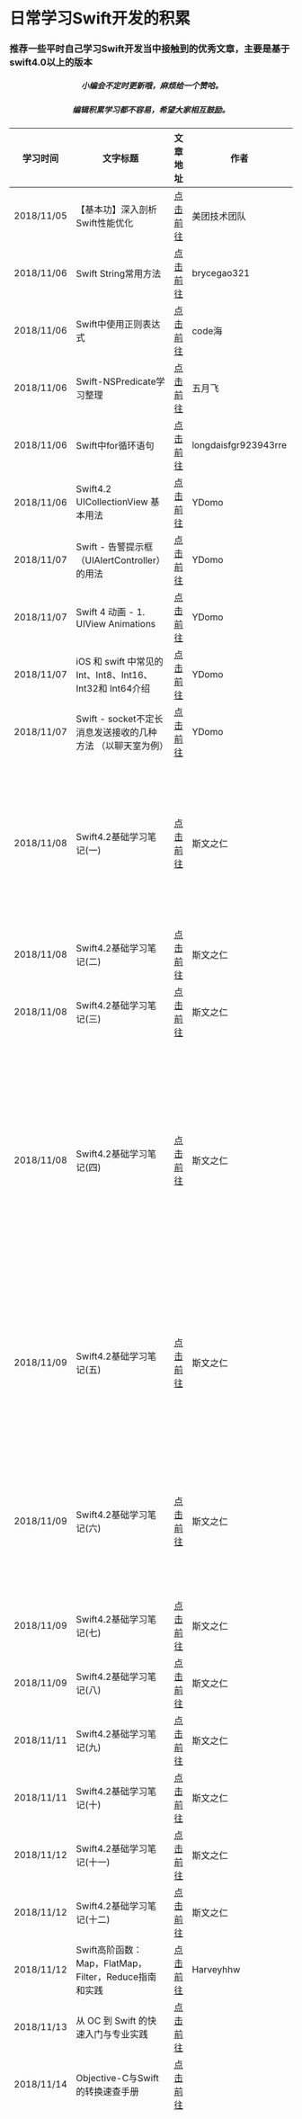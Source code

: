 #  日常学习Swift开发的积累
###  推荐一些平时自己学习Swift开发当中接触到的优秀文章，主要是基于swift4.0以上的版本

#####  <div align=center> 小编会不定时更新哦，麻烦给一个赞哈。</div>
#####  <div align=center> 编辑积累学习都不容易，希望大家相互鼓励。</div>


| 学习时间 | 文字标题 | 文章地址 | 作者 | 知识点 | 知识点内容 |
| --- | --- | --- | --- | --- |--- |
| 2018/11/05 | 【基本功】深入剖析Swift性能优化 | [点击前往](https://juejin.im/post/5bdbdc876fb9a049f36186c3) | 美团技术团队 | 性能 | |
|2018/11/06|Swift String常用方法|[点击前往](https://blog.csdn.net/brycegao321/article/details/78722368)| brycegao321 | 基础知识| |
|2018/11/06|Swift中使用正则表达式|[点击前往](https://blog.csdn.net/qq_14920635/article/details/77689830)| code海 | 基础知识| |
|2018/11/06|Swift-NSPredicate学习整理|[点击前往](https://www.jianshu.com/p/bfdacbdf37a7)| 五月飞 | 基础知识| |
|2018/11/06|Swift中for循环语句|[点击前往](https://blog.csdn.net/sinat_20037505/article/details/53636749)| longdaisfgr923943rre | 基础知识| |
|2018/11/06|Swift4.2 UICollectionView 基本用法|[点击前往](https://www.jianshu.com/p/bee800b9aac8)| YDomo | 基础知识| |
|2018/11/07|Swift - 告警提示框（UIAlertController）的用法|[点击前往](https://blog.csdn.net/heye644171300/article/details/78407143)| YDomo | 基础知识| |
|2018/11/07|Swift 4 动画 - 1. UIView Animations|[点击前往](https://www.jianshu.com/p/71f2fa270b9c)| YDomo | 基础知识| |
|2018/11/07|iOS 和 swift 中常见的 Int、Int8、Int16、Int32和 Int64介绍|[点击前往](https://blog.csdn.net/dearhoneybee/article/details/51212948)| YDomo | 基础知识| |
|2018/11/07|Swift - socket不定长消息发送接收的几种方法 （以聊天室为例）|[点击前往](http://www.hangge.com/blog/cache/detail_1335.html)| YDomo | 网络请求| |
|2018/11/08|Swift4.2基础学习笔记(一)|[点击前往](https://www.jianshu.com/p/bfa6db55da78)| 斯文之仁 | 基础知识| 常量和变量<br><br>类型安全和类型推断<br><br>数值型字面量<br><br>整数转换<br><br>类型别名<br><br>布尔值<br><br>元组|
|2018/11/08|Swift4.2基础学习笔记(二)|[点击前往](https://www.jianshu.com/p/cea0f64472b5)| 斯文之仁 | 基础知识| |
|2018/11/08|Swift4.2基础学习笔记(三)|[点击前往](https://www.jianshu.com/p/7f9e5109f1a8)| 斯文之仁 | 基础知识| |
|2018/11/08|Swift4.2基础学习笔记(四)|[点击前往](https://www.jianshu.com/p/4498f124c1a1)| 斯文之仁 | 基础知识| 赋值运算符<br><br>算数运算符<br><br>余数运算符<br><br>一元加号/减号运算符<br><br>组合赋值符号<br><br>比较运算符<br><br>三元条件运算符<br><br>合并空值运算符<br><br>区间运算符<br><br>逻辑运算符|
|2018/11/09|Swift4.2基础学习笔记(五)|[点击前往](https://www.jianshu.com/p/7f4ef24f6c94)| 斯文之仁 | 基础知识| 字符串字面量<br><br>初始化一个空字符串<br><br>字符串可变性<br><br>字符串是值类型<br><br>操作字符<br><br>链接字符串和字符<br><br>字符串插值|
|2018/11/09|Swift4.2基础学习笔记(六)|[点击前往](https://www.jianshu.com/p/a4d7a752729a)| 斯文之仁 | 基础知识| Unicode<br><br>字符串字面量中的特殊字符<br><br>扩展字形集群<br><br>字符统计<br><br>访问和修改字符串<br><br>字符串的Unicode表示法|
|2018/11/09|Swift4.2基础学习笔记(七)|[点击前往](https://www.jianshu.com/p/81bc5bf60aed)| 斯文之仁 | 基础知识 | 数组<br>合集<br>字典 |
|2018/11/09|Swift4.2基础学习笔记(八)|[点击前往](https://www.jianshu.com/p/c6f3f77514a5)| 斯文之仁 | 基础知识 | 控制流<br>条件语句<br>控制转移语句 |
|2018/11/11|Swift4.2基础学习笔记(九)|[点击前往](https://www.jianshu.com/p/ff93d39b6365)| 斯文之仁 | 基础知识 | 函数 |
|2018/11/11|Swift4.2基础学习笔记(十)|[点击前往](https://www.jianshu.com/p/c15094ab2ff8)| 斯文之仁 | 基础知识 | 闭包表达式 |
|2018/11/12|Swift4.2基础学习笔记(十一)|[点击前往](https://www.jianshu.com/p/aba0930ea32c)| 斯文之仁 | 基础知识 | 枚举 |
|2018/11/12|Swift4.2基础学习笔记(十二)|[点击前往](https://www.jianshu.com/p/d307b382a63f)| 斯文之仁 | 基础知识 | 类和结构体 |
|2018/11/12|Swift高阶函数：Map，FlatMap，Filter，Reduce指南和实践|[点击前往](https://www.jianshu.com/p/d6d697706e78)| Harveyhhw | 函数 | Swift是支持一门函数式编程的语言，拥有Map，FlatMap,Filter,Reduce针对集合类型的操作。 |
|2018/11/13|从 OC 到 Swift 的快速入门与专业实践|[点击前往](https://www.jianshu.com/p/dcf208268caf)||基础知识| 介绍与 OC 有明显区别的地方，不会介绍 OC 中没有的，比如元组 |
|2018/11/14| Objective-C与Swift的转换速查手册 |[点击前往](https://www.jianshu.com/p/e75e665779c3)||基础知识| 主要给大家介绍了关于Objective-C和Swift的转换速查手册的相关资料 |
|2018/11/15| Swift-MVVM 简单演练(一) |[点击前往](https://juejin.im/post/5972d59d51882578fe4fe7d4)||项目框架|自定义NavgationBar<br><br>抽取便利构造函数<br><br>初步的下拉刷新/上拉加载的简单处理<br><br>未登录逻辑的处理<br><br>苹果原生布局NSLayoutConstraint<br><br>如何用VFL布局(VisualFormatLanguage)<br><br>模拟网络加载应用程序的一些配置tabBar的标题和图片样式<br><br>简单的网络工具单例的封装<br><br>隔离项目中的网络请求方法<br><br>初步的视图模型的体验<br><br>以及一些遇到的语法问题的简单探究|
|2018/11/21|Swift 4 动画 - 1. UIView Animations|[点击前往](https://www.jianshu.com/p/71f2fa270b9c)||动画|iOS 中实现动画有好几种方式，UIView 无疑是最简单的一种，但是所有的动画归根结底还是 layer 层的动画。|
|2018/11/21|Swift 中的weak，unowned，Closure Capture List|[点击前往](http://www.cocoachina.com/ios/20181119/25500.html)||基础知识|
|2018/11/21|重写Swift中的set和get方法|[点击前往](https://blog.csdn.net/sinyui/article/details/78320418)||基础知识|set和get方法|
|2018/11/22|实用的可选项（Optional）扩展|[点击前往](https://juejin.im/post/5bf2627ee51d45686a68a245)||基础知识|（需要学习）|
|2018/11/26|Swift4.0 通知的使用|[点击前往](https://www.jianshu.com/p/be952ec2bdfc)||基础知识|通知|
|2018/11/26|Swift 中 Substring 与 String|[点击前往](https://www.jianshu.com/p/ff8c099d23b1)||基础知识|字符串|
|2018/11/27|中文版 Apple 官方 Swift 教程《The Swift Programming Language》|[点击前往](https://github.com/numbbbbb/the-swift-programming-language-in-chinese)||基础知识|🌟|
|2018/12/04|swift 4 设置Label的内边距,亲测有效|[点击前往](https://www.jianshu.com/p/702cba22f078)|小曼Study|基础知识||
|2018/12/05|教你如何自定义AlertView|[点击前往](https://juejin.im/post/5bfd0721e51d4524d9251198)|Dwyane_Coding|基础知识||
|2018/12/05|来自Linkedin的Swift编程风格指南|[点击前往](https://juejin.im/post/5bfd0721e51d4524d9251198)|王下邀月熊_Chevalier的Github|代码风格||
|2018/12/06|Swift4 range与NSRange互转,字符串查找|[点击前往](https://www.jianshu.com/p/b23f0ac70826)|船长_|基础知识||
|2018/12/11|swift4.0 UIPickerView的使用（省市区、日期、性别选择器）|[点击前往](https://www.jianshu.com/p/3112bc6b3133)|木犀花|UI控件||
|2018/12/11|Swift- 枚举中的rawValue和hashValue|[点击前往](https://blog.csdn.net/super_lee2013/article/details/47626427)|guisense|基础知识||
|2018/12/11|Swift 统一导入三方库|[点击前往](https://www.jianshu.com/p/8745eb11d152)|韦弦Zhy|小常识||
|2018/12/11|Swift 教程|[点击前往](http://www.runoob.com/swift/swift-tutorial.html)||基础知识|🌟<br><br>Swift 是一种支持多编程范式和编译式的开源编程语言,苹果于2014年WWDC（苹果开发者大会）发布，用于开发 iOS，OS X 和 watchOS 应用程序。<br><br>Swift 结合了 C 和 Objective-C 的优点并且不受 C 兼容性的限制。<br><br>Swift 在 Mac OS 和 iOS 平台可以和 Object-C 使用相同的运行环境。<br><br>2015年6月8日，苹果于WWDC 2015上宣布，Swift将开放源代码，包括编译器和标准库。|
|2018/12/19|Swift - 获取当前时间的时间戳（时间戳与时间互相转换）|[点击前往](http://www.hangge.com/blog/cache/detail_1198.html)||基础知识||
|2018/12/19|（iOS, Swift）用 CGAffineTransform 和 CATransform3D 做旋转，平移，缩放变换|[点击前往](https://www.jianshu.com/p/9fba6e3569c1)||基础知识||
|2018/12/19|Swift 4 动画 - 1. UIView Animations|[点击前往](https://www.jianshu.com/p/71f2fa270b9c)||基础知识||
|2018/12/24|Swift多线程操作GCD使用总结|[点击前往](https://www.jianshu.com/p/8d4cc42b095b)|平凡之路561|多线程||
|2019/01/07|Swift 4.0中 GCD定时器写法，及延时操作|[点击前往](https://blog.csdn.net/zxw_xzr/article/details/78317936)|zxw_1141189194|多线程||
|2019/01/07|Swift 中的 Selector|[点击前往](https://www.jianshu.com/p/f3f2c663115d)|萌面大道|基础知识||
|2019/01/16|Swift开发入门-基础知识,附demo|[点击前往](http://www.cocoachina.com/ios/20190103/26024.html)|Gboy|基础知识||
|2019/01/16|Swift修饰符(final、override、discardableResult、mutating、lazy、inou|[点击前往](http://www.cocoachina.com/ios/20190103/26022.html)|Gboy|基础知识||
|2019/01/17|swift - 计算文字宽度和高度|[点击前往](https://www.jianshu.com/p/f3c27f127da8)|GA|基础知识||
|2019/01/17|swift 计算文字的宽高|[点击前往](https://www.jianshu.com/p/d15fff5ae75b)|chinwy|基础知识||
|2019/01/21|iOS之swift学习笔记|[点击前往](https://www.jianshu.com/p/563738348597)|请输入账号名|基础知识||
|2019/01/21|Swift之加载本地或者网络GIF图片|[点击前往](https://blog.csdn.net/forever_wj/article/details/73469110)| Forever_wj|基础知识||
|2019/01/21|Swift - 获取应用名称、应用版本、设备型号、系统版本等信息|[点击前往](https://blog.csdn.net/mo_xiao_mo/article/details/72841003)| mo_xiao_mo|基础知识||
|2019/02/18|Swift4中对于日期时间的处理（Date、DateComponents、Calendar、DateFormatter、Locale）|[点击前往](https://blog.csdn.net/shenjie_xsj/article/details/79033861)| shenjie_xsj|基础知识||
|2019/02/18|Swift4.0 - GCD|[点击前往](https://www.jianshu.com/p/96032a032c7c)| SealShile|多线程||
|2019/02/27|swift----- 国际化之app内切换语言|[点击前往](https://www.jianshu.com/p/23d784aca342)| YifBo|基础知识||

<br>
<br>
<br>
<br>
<br>

# swift三方框架学习

| 学习时间 | 文字标题 | 文章地址 | 作者 | 知识点 | 知识点内容 |
| --- | --- | --- | --- | --- |--- |
|2018/12/09|Swift基于Alamofire的再次封装|[点击前往](https://www.jianshu.com/p/fd3672151539)|天明天|网络请求||
|2018/12/09|swift 4 Alamofire与SwiftJSON框架的使用|[点击前往](https://www.jianshu.com/p/33b9cb65d3f2)|牵手生活|网络请求||
|2018/12/09|Swift 网络请求 : Moya使用理解|[点击前往](https://www.jianshu.com/p/219b197a230a)|li_礼光|网络请求||
|2018/12/09|iOS 使用Moya网络请求|[点击前往](https://www.jianshu.com/p/38fbc22a1e2b)|Lewis海|网络请求||
|2018/12/09|Moya+Realm+RxSwift+SwiftyJSON优雅的网络请求方式(扩展离线缓存)|[点击前往](https://www.jianshu.com/p/f4b8f4c27069)| YxYYxY|网络请求||
|2018/12/09|Moya+ RxSwift+HandyJSON 优雅处理网络请求|[点击前往](https://blog.csdn.net/lvchenqiang_/article/details/79177444)| lv灬陈强|网络请求||
|2018/12/09|学习 Swift Moya（二）- Moya + SwiftyJSON + RxSwift|[点击前往](https://www.jianshu.com/p/aba7aed61afd)|jkyeo|网络请求||
|2018/12/10|超详细-swift Moya+handyJSON网络框架的搭建及封装|[点击前往](https://www.jianshu.com/p/adee88ddcd06)|liaoworkinn|网络请求||
|2018/12/10|了解 HandyJSON|[点击前往](https://www.jianshu.com/p/9ac8df866978?utm_campaign=maleskine&utm_content=note&utm_medium=seo_notes&utm_source=recommendation)|liaoworkinn|网络请求||
|2018/12/11|SwiftDate使用笔记（翻译）|[点击前往](https://www.jianshu.com/p/8745eb11d152)|周元素|三方框架||
|2018/12/11|Json转模型1--SwiftyJson|[点击前往](https://blog.csdn.net/keep_moving31038/article/details/78552697)| Keep_Moving31038|三方框架||
|2018/12/12|数据序列化框架在 Swift 日常开发中的应用|[点击前往](https://blog.yuhanle.com/2018/07/05/json-analysis-in-swift/)| Keep_Moving31038|三方框架||
|2018/12/17|巧用MJRefresh|[点击前往](https://www.jianshu.com/p/780d5db031a8)|langkee|三方框架||
|2018/12/17|swift kingfisher原理使用|[点击前往](https://blog.csdn.net/wokuaab_q/article/details/81663311)| 李绿箩|三方框架||
|2018/12/17|Kingfisher使用介绍|[点击前往](https://www.jianshu.com/p/d3090ea4836c)| 睡一个号角|三方框架||
|2018/12/18|swift开发笔记：Alamofire 4.5 - 上传图片、视频到服务器(含后台代码)|[点击前往](https://www.2cto.com/kf/201708/671980.html)|喵喵学长|网络请求||


<!--https://kemchenj.github.io/archives/-->
<!--https://onevcat.com-->
<!--http://swift.gg-->

